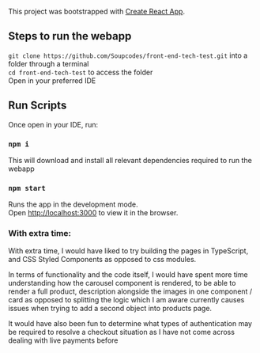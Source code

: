 This project was bootstrapped with [Create React App](https://github.com/facebook/create-react-app).

## Steps to run the webapp

`git clone https://github.com/Soupcodes/front-end-tech-test.git` into a folder through a terminal<br>
`cd front-end-tech-test` to access the folder<br>
Open in your preferred IDE

## Run Scripts

Once open in your IDE, run:

### `npm i`

This will download and install all relevant dependencies required to run the webapp

### `npm start`

Runs the app in the development mode.<br>
Open [http://localhost:3000](http://localhost:3000) to view it in the browser.

### With extra time:

With extra time, I would have liked to try building the pages in TypeScript, and CSS Styled Components as opposed to css modules.

In terms of functionality and the code itself, I would have spent more time understanding how the carousel component is rendered, to be able to render a full product, description alongside the images in one component / card as opposed to splitting the logic which I am aware currently causes issues when trying to add a second object into products page.

It would have also been fun to determine what types of authentication may be required to resolve a checkout situation as I have not come across dealing with live payments before
